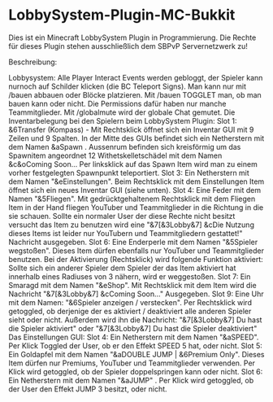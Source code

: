 LobbySystem-Plugin-MC-Bukkit
============================

Dies ist ein Minecraft LobbySystem Plugin in Programmierung. Die Rechte für dieses Plugin stehen ausschließlich dem SBPvP Servernetzwerk zu!

Beschreibung:

Lobbysystem: Alle Player Interact Events werden gebloggt, der Spieler kann nurnoch auf Schilder klicken (die BC Teleport Signs). Man kann nur mit /bauen abbauen oder Blöcke platzieren. Mit /bauen TOGGLET man, ob man bauen kann oder nicht. Die Permissions dafür haben nur manche Teammitglieder. Mit /globalmute wird der globale Chat gemutet. Die Inventarbelegung bei den Spielern beim LobbySystem Plugin: Slot 1: &6Transfer (Kompass) - Mit Rechtsklick öffnet sich ein Inventar GUI mit 9 Zeilen und 9 Spalten. In der Mitte des GUIs befindet sich ein Netherstern mit dem Namen &aSpawn . Aussenrum befinden sich kreisförmig um das Spawnitem angeordnet 12 Withetskelletschädel mit dem Namen &c&oComing Soon... Per linksklick auf das Spawn Item wird man zu einem vorher festgelegten Spawnpunkt teleportiert. Slot 3: Ein Netherstern mit dem Namen "&eEinstellungen". Beim Rechtsklick mit dem Einstellungen Item öffnet sich ein neues Inventar GUI (siehe unten). Slot 4: Eine Feder mit dem Namen "&5Fliegen". Mit gedrücktgehaltenem Rechtsklick mit dem Fliegen Item in der Hand fliegen YouTuber und Teammitglieder in die Richtung in die sie schauen. Sollte ein normaler User der diese Rechte nicht besitzt versucht das Item zu benutzen wird eine "&7[&3Lobby&7] &cDie Nutzung dieses Items ist leider nur YouTubern und Teammitgliedern gestattet!" Nachricht ausgegeben. Slot 6: Eine Enderperle mit dem Namen "&5Spieler wegstoßen". Dieses Item dürfen ebenfalls nur YouTuber und Teammitglieder benutzen. Bei der Aktivierung (Rechtsklick) wird folgende Funktion aktiviert: Sollte sich ein anderer Spieler dem Spieler der das Item aktiviert hat innerhalb eines Radiuses von 3 nähern, wird er weggestoßen. Slot 7: Ein Smaragd mit dem Namen "&eShop". Mit Rechtsklick mit dem Item wird die Nachricht "&7[&3Lobby&7] &cComing Soon..." Ausgegeben. Slot 9: Eine Uhr mit dem Namen: "&6Spieler anzeigen / verstecken". Per Rechtsklick wird getoggled, ob derjenige der es aktiviert / deaktiviert alle anderen Spieler sieht oder nicht. Außerdem wird ihn die Nachricht: "&7[&3Lobby&7] Du hast die Spieler aktiviert" oder "&7[&3Lobby&7] Du hast die Spieler deaktiviert" Das Einstellungen GUI: Slot 4: Ein Netherstern mit dem Namen "&aSPEED". Per Klick Toggled der User, ob er den Effekt SPEED 5 hat, oder nicht. Slot 5: Ein Goldapfel mit dem Namen "&aDOUBLE JUMP | &6Premium Only". Dieses Item dürfen nur Premiums, YouTuber und Teammitglieder verwenden. Per Klick wird getoggled, ob der Spieler doppelspringen kann oder nicht. Slot 6: Ein Netherstern mit dem Namen "&aJUMP" . Per Klick wird getoggled, ob der User den Effekt JUMP 3 besitzt, oder nicht.
